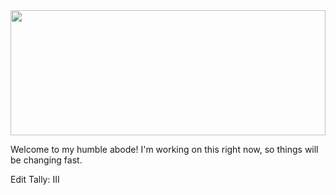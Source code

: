 <img src="./readme/banner.svg" width="100%" height="200">

Welcome to my humble abode! I'm working on this right now, so things will be changing fast.

Edit Tally: III
